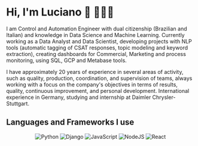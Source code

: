 # Hi, I'm Luciano 👋 👩🏾‍💻

I am Control and Automation Engineer with dual citizenship (Brazilian and Italian) and knowledge in Data Science and Machine Learning. Currently working as a Data Analyst and Data Scientist, developing projects with NLP tools (automatic tagging of CSAT responses, topic modeling and keyword extraction), creating dashboards for Commercial, Marketing and process monitoring, using SQL, GCP and Metabase tools.

I have approximately 20 years of experience in several areas of activity, such as quality, production, coordination, and supervision of teams, always working with a focus on the company's objectives in terms of results, quality, continuous improvement, and personal development. International experience in Germany, studying and internship at Daimler Chrysler-Stuttgart. 

## Languages and Frameworks I use
<div align="center">
  <img alt="Python" src="https://img.shields.io/badge/python-%2314354C.svg?style=for-the-badge&logo=python&logoColor=white"/>
  <img alt="Django" src="https://img.shields.io/badge/django-%23092E20.svg?style=for-the-badge&logo=django&logoColor=white"/>
  <img alt="JavaScript" src="https://img.shields.io/badge/javascript-%23323330.svg?style=for-the-badge&logo=javascript&logoColor=%23F7DF1E"/>
  <img alt="NodeJS" src="https://img.shields.io/badge/node.js-%2343853D.svg?style=for-the-badge&logo=node-dot-js&logoColor=white"/>
  <img alt="React" src="https://img.shields.io/badge/react-%2320232a.svg?style=for-the-badge&logo=react&logoColor=%2361DAFB"/>
</div>


<!--
**lnpsiqueira/lnpsiqueira** is a ✨ _special_ ✨ repository because its `README.md` (this file) appears on your GitHub profile.

Here are some ideas to get you started:

- 🔭 I’m currently working on ...
- 🌱 I’m currently learning ...
- 👯 I’m looking to collaborate on ...
- 🤔 I’m looking for help with ...
- 💬 Ask me about ...
- 📫 How to reach me: ...
- 😄 Pronouns: ...
- ⚡ Fun fact: ...
-->
